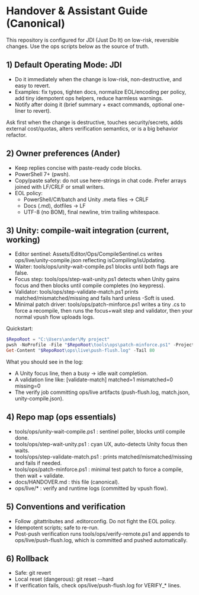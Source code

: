# Handover & Assistant Guide (Canonical)

This repository is configured for JDI (Just Do It) on low-risk, reversible changes. Use the ops scripts below as the source of truth.

## 1) Default Operating Mode: JDI

- Do it immediately when the change is low-risk, non-destructive, and easy to revert.
- Examples: fix typos, tighten docs, normalize EOL/encoding per policy, add tiny idempotent ops helpers, reduce harmless warnings.
- Notify after doing it (brief summary + exact commands, optional one-liner to revert).

Ask first when the change is destructive, touches security/secrets, adds external cost/quotas, alters verification semantics, or is a big behavior refactor.

## 2) Owner preferences (Ander)

- Keep replies concise with paste-ready code blocks.
- PowerShell 7+ (pwsh).
- Copy/paste safety: do not use here-strings in chat code. Prefer arrays joined with LF/CRLF or small writers.
- EOL policy:
  - PowerShell/C#/batch and Unity .meta files -> CRLF
  - Docs (.md), dotfiles -> LF
  - UTF-8 (no BOM), final newline, trim trailing whitespace.

## 3) Unity: compile-wait integration (current, working)

- Editor sentinel: Assets/Editor/Ops/CompileSentinel.cs writes ops/live/unity-compile.json reflecting isCompiling/isUpdating.
- Waiter: tools/ops/unity-wait-compile.ps1 blocks until both flags are false.
- Focus step: tools/ops/step-wait-unity.ps1 detects when Unity gains focus and then blocks until compile completes (no keypress).
- Validator: tools/ops/step-validate-match.ps1 prints matched/mismatched/missing and fails hard unless -Soft is used.
- Minimal patch driver: tools/ops/patch-minforce.ps1 writes a tiny .cs to force a recompile, then runs the focus+wait step and validator, then your normal vpush flow uploads logs.

Quickstart:

```powershell
$RepoRoot = "C:\Users\ander\My project"
pwsh -NoProfile -File "$RepoRoot\tools\ops\patch-minforce.ps1" -ProjectRoot "$RepoRoot" -TimeoutSec 900
Get-Content "$RepoRoot\ops\live\push-flush.log" -Tail 80
```

What you should see in the log:
- A Unity focus line, then a busy -> idle wait completion.
- A validation line like: [validate-match] matched=1 mismatched=0 missing=0
- The verify job committing ops/live artifacts (push-flush.log, match.json, unity-compile.json).

## 4) Repo map (ops essentials)

- tools/ops/unity-wait-compile.ps1 : sentinel poller, blocks until compile done.
- tools/ops/step-wait-unity.ps1     : cyan UX, auto-detects Unity focus then waits.
- tools/ops/step-validate-match.ps1 : prints matched/mismatched/missing and fails if needed.
- tools/ops/patch-minforce.ps1      : minimal test patch to force a compile, then wait + validate.
- docs/HANDOVER.md                   : this file (canonical).
- ops/live/*                         : verify and runtime logs (committed by vpush flow).

## 5) Conventions and verification

- Follow .gitattributes and .editorconfig. Do not fight the EOL policy.
- Idempotent scripts; safe to re-run.
- Post-push verification runs tools/ops/verify-remote.ps1 and appends to ops/live/push-flush.log, which is committed and pushed automatically.

## 6) Rollback

- Safe: git revert <sha>
- Local reset (dangerous): git reset --hard <sha>
- If verification fails, check ops/live/push-flush.log for VERIFY_* lines.
